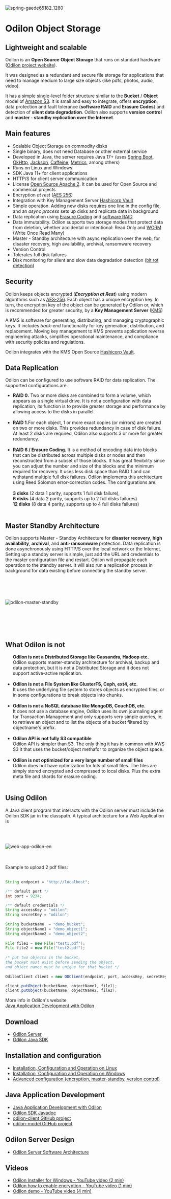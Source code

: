![spring-gaede65182_1280](https://github.com/atolomei/odilon-server/assets/29349757/f1c6f491-9d1f-4e4d-af87-f7e57713542a)
<h1>Odilon Object Storage</h2>

<h2>Lightweight and scalable</h2>
<p>Odilon is an <b>Open Source</b> <b>Object Storage</b> that runs on standard hardware (<a href="https://odilon.io" target="_blank">Odilon project website</a>).</p>
<p>It was designed as a redundant and secure file storage for applications that need to manage medium to large size objects (like pdfs, photos, audio, video).</p>
<p>It has a simple single-level folder structure similar to the <b>Bucket</b> / <b>Object</b> model of <a href="https://aws.amazon.com/s3 /" target="_blank">Amazon S3</a>. 
It is small and easy to integrate, offers <b>encryption</b>, data protection and fault tolerance (<b>software RAID </b> and <b>Erasure Codes</b>) and detection of <b>silent data degradation</b>. 
Odilon also supports <b>version control</b> and <b>master - standby replication over the Internet</b>.</p>
</p>

<h2>Main features</h2>
				<p>
				<ul>
				<li> Scalable Object Storage on commodity disks</li>
				<li>Single binary, does not need Database or other external service</li>
				<li> Developed in Java, the server requires Java 17+ (uses <a href="https://spring.io/projects/spring-boot">Spring Boot</a>, <a href="https://square.github.io/okhttp/">OkHttp</a>, <a href="https://github.com/FasterXML/jackson">Jackson</a>, <a href="https://github.com/ben-manes/caffeine">Caffeine</a>, <a href="https://metrics.dropwizard.io/4.2.0/">Metrics</a>, among others) </li>
				<li> Runs on Linux and Windows</li>				
				<li> SDK Java 11+ for client applications</li >
				<li> HTTP/S for client server communication</li>
				<li>License <a href="https://www.apache.org/licenses/LICENSE-2.0" target="_blank">Open Source Apache 2</a>. It can be used for Open Source and commercial projects </li>
				<li>Encryption <i>at rest</i> (<a href="https://es.wikipedia.org/wiki/Advanced_Encryption_Standard" target="_blank">AES 256</a>) </li>
				<li>Integration with Key Management Server <a href="https://www.vaultproject.io/" target="_blank">Hashicorp Vault</a> </li>
				<li>Simple operation. Adding new disks requires one line in the config file, and an <i>async process</i> sets up disks and replicata data in background</li>
				<li>Data replication using <a href="https://en.wikipedia.org/wiki/Erasure_code" target="_blank">Erasure Coding</a> and <a href="https://en.wikipedia.org/wiki/RAID" target="_blank">software RAID</a></li>
				<li>Data immutability. Odilon supports two storage modes that protect data from deletion, whether accidental or intentional: Read Only and <a href="https://en.wikipedia.org/wiki/Write_once_read_many" target="_blank">WORM</a> (Write Once Read Many)
				<li>Master - Standby architecture with async replication over the web, for disaster recovery, high availability, archival, ransomware recovery</li>
				<li>Version Control</b></li>
				<li>Tolerates full disk failures</li>
				<li>Disk monitoring for silent and slow data degradation detection (<a href="https://en.wikipedia.org/wiki/Data_degradation" target="_blank" >bit rot detection</a>)</li>
				</ul>
				</p>

<h2>Security</h2>
<p>Odilon keeps objects encrypted (<i><b>Encryption at Rest</b></i>) using modern algorithms such as <a href="https://es.wikipedia.org/wiki/Advanced_Encryption_Standard" target="_blank">AES-256</a>. Each object has a unique encryption key. In turn, the encryption key of the object can be generated by Odilon or, which is recommended for greater security, by a <b>Key Management Server</b> (<a href="https://en.wikipedia.org/wiki/Key_management" target="_blank ">KMS</a>)</p>
<p>A KMS is software for generating, distributing, and managing cryptographic keys. It includes <i>back-end</i> functionality for key generation, distribution, and replacement. Moving key management to KMS prevents application reverse engineering attacks, simplifies operational maintenance, and compliance with security policies and regulations.</p>
<p>Odilon integrates with the KMS Open Source <a href="https://www.vaultproject.io/" target="_blank">Hashicorp Vault</a>.</p>
 
<h2>Data Replication</h2>
<p>Odilon can be configured to use software RAID for data replication. The supported configurations are</p>
<p>
<ul>
<li><b>RAID 0.</b> Two or more disks are combined to form a volume, which appears as a single virtual drive.
It is not a configuration with data replication, its function is to provide greater storage and performance by allowing access to the disks in parallel.<br/><br/>
</li>
<li><b>RAID 1.</b>For each object, 1 or more exact copies (or mirrors) are created on two or more disks. This provides redundancy in case of disk failure. At least 2 disks are required, Odilon also supports 3 or more for greater redundancy.<br/><br/>
</li>
<li><b>RAID 6 / Erasure Coding.</b>
It is a method of encoding data into blocks that can be distributed across multiple disks or nodes and then reconstructed from a subset of those blocks. It has great flexibility since you can adjust the number and size of the blocks and the minimum required for recovery. It uses less disk space than RAID 1 and can withstand multiple full disk failures. Odilon implements this architecture using Reed Solomon error-correction codes. The configurations are: <br/> <br/> 
	<b>3 disks</b> (2 data 1 parity, supports 1 full disk failure), <br/>  
	<b>6 disks</b> (4 data 2 parity, supports up to 2 full disks failures) <br/>
	<b>12 disks</b> (8 data 4 parity, supports up to 4 full disks failures)</li> <br/>
</ul>
</p>

<h2>Master Standby Architecture</h2>
<p>Odilon supports Master - Standby Architecture for <b>disaster recovery</b>, <b>high availability</b>, <b>archival</b>, and <b>anti-ransomware</b> protection. Data replication is done asynchronously using HTTP/S over the local network or the Internet. Setting up a standby server is simple, just add the URL and credentials to the master configuration file and restart. 
Odilon will propagate each operation to the standby server. It will also run a replication process in background for data existing before connecting the standby server. 
<br/>
<br/>
<br/>
<br/>
​</p>


![odilon-master-standby](https://github.com/atolomei/odilon-server/assets/29349757/913f7b54-1acf-46a2-97c6-3bd42190b9af)


<br/>
<br/>
<br/>
<br/>
<h2>What Odilon is not</h2>
<p>
<ul class="group-list>
<li class="list-item"><b>Odilon is not a Distributed Storage like Cassandra, Hadoop etc.</b><br/>
Odilon supports master-standby architecture for archival, backup and data protection, 
but it is not a Distributed Storage and it does not support active-active replication.
<br/>
<br/>
</li>
<li class="list-item"><b>Odilon is not a File System like GlusterFS, Ceph, ext4, etc.</b><br/>
It uses the underlying file system to stores objects as encrypted files, or in some configurations to break objects into chunks.
<br/>
<br/>
</li>
<li class="list-item"><b>Odilon is not a NoSQL database like MongoDB, CouchDB, etc.</b><br/> 
It does not use a database engine, 
Odilon uses its own journaling agent for Transaction Management 
and only supports very simple queries, ie. to retrieve an object and to list the objects of a bucket filtered by objectname's prefix.
<br/>
<br/>
</li>
<li class="list-item"><b>Odilon API is not fully S3 compatible</b><br/>
Odilon API is simpler than S3. The only thing it has in common with AWS S3 it that uses the bucket/object methafor to organize the object space.
<br/>
<br/>
</li>
<li class="list-item"><b>Odilon is not optimized for a very large number of small files</b></b><br/>  
Odilon does not have optimization for lots of small files. 
The files are simply stored encrypted and compressed to local disks. 
Plus the extra meta file and shards for erasure coding.
<br/>
<br/>
</li>
</ul>


<h2>Using Odilon</h2>
<p>
A Java client program that interacts with the Odilon server must include the Odilon SDK jar in the classpath.
A typical architecture for a Web Application is</p> 

<br/>
<br/>

![web-app-odilon-en](https://github.com/atolomei/odilon-server/assets/29349757/115e1cc0-223d-4f92-a121-e3f9ad3a1418)

<br/>
<br/>
Example to upload 2 pdf files:
<br/>
<br/>

```java
String endpoint = "http://localhost"; 

/** default port */
int port = 9234; 

/** default credentials */
String accessKey = "odilon";
String secretKey = "odilon";
			
String bucketName  = "demo_bucket";
String objectName1 = "demo_object1";
String objectName2 = "demo_object2";
			
File file1 = new File("test1.pdf");
File file2 = new File("test2.pdf");
			
/* put two objects in the bucket,
the bucket must exist before sending the object,
and object names must be unique for that bucket */
			
OdilonClient client = new ODClient(endpoint, port, accessKey, secretKey);

client.putObject(bucketName, objectName1, file1);
client.putObject(bucketName, objectName2, file2);
```
<p>
More info in Odilon's website <br/>
<a href="https://odilon.io/development.html" target="_blank">Java Application Development with Odilon</a>
</p>

<h2>Download</h2>
<p>
<ul>
<li><a href="https://odilon.io#download" target="_blank">Odilon Server</a></li>	
<li><a href="https://odilon.io#download" target="_blank">Odilon Java SDK</a></li>	
</ul>
</p>


<h2>Installation and configuration</h2>
<p>
<ul>
<li><a href="https://odilon.io/configuration-linux.html" target="_blank">Installation, Configuration and Operation on Linux</a></li>	
<li><a href="https://odilon.io/configuration-windows.html" target="_blank">Installation, Configuration and Operation on Windows</a></li>
<li><a href="https://odilon.io/configuration-advanced.html" target="_blank">Advanced configuration (encryption, master-standby, version control)</a></li>		
</ul>
</p>

<h2>Java Application Development</h2>
<p>
<ul>
<li><a href="https://odilon.io/development.html" target="_blank">Java Application Development with Odilon</a></li>	
<li><a href="https://odilon.io/javadoc/index.html" target="_blank">Odilon SDK Javadoc</a></li>	
<li class="list-item"><a href="https://github.com/atolomei/odilon-client" target="_blank">odilon-client GitHub project</a></li>
<li class="list-item"><a href="https://github.com/atolomei/odilon-model" target="_blank">odilon-model GitHub project</a></li>
</ul>
</p>

<h2>Odilon Server Design</h2>
<p>
<ul>
<li><a href="https://odilon.io/architecture.html" target="_blank">Odilon Server Software Architecture</a></li>	
</ul>
</p>

<h2>Videos</h2>
<p>
<ul>
<li><a href="https://youtu.be/irR_Eeq3I-I?si=74nZnUh4mxNW3F7R" target="_blank">Odilon Installer for Windows - YouTube video (2 min)<a></li>	
<li><a href="https://youtu.be/s2ZZibpOAg0" target="_blank">Odilon how to enable encryption - YouTube video (1 min)<a></li>	
<li><a href="https://youtu.be/kI6jG9vZAjI?si=3KSOpbvN-6ThJf1m" target="_blank">Odilon demo - YouTube video (4 min)<a></li>	
</ul>
</p>



